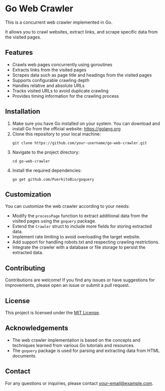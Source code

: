 <!DOCTYPE html>
<html lang="en">
<head>
 <meta charset="UTF-8">
 <meta name="viewport" content="width=device-width, initial-scale=1.0">
</head>
<body>
 <h1>Go Web Crawler</h1>
 <p>This is a concurrent web crawler implemented in Go. 
   
 It allows you to crawl websites, extract links, and scrape specific data from the visited pages.</p>

 <h2>Features</h2>
 <ul>
   <li>Crawls web pages concurrently using goroutines</li>
   <li>Extracts links from the visited pages</li>
   <li>Scrapes data such as page title and headings from the visited pages</li>
   <li>Supports configurable crawling depth</li>
   <li>Handles relative and absolute URLs</li>
   <li>Tracks visited URLs to avoid duplicate crawling</li>
   <li>Provides timing information for the crawling process</li>
 </ul>

 <h2>Installation</h2>
 <ol>
   <li>Make sure you have Go installed on your system. You can download and install Go from the official website: <a href="https://golang.org">https://golang.org</a></li>
   <li>Clone this repository to your local machine:
     <pre><code>git clone https://github.com/your-username/go-web-crawler.git</code></pre>
   </li>
   <li>Navigate to the project directory:
     <pre><code>cd go-web-crawler</code></pre>
   </li>
   <li>Install the required dependencies:
     <pre><code>go get github.com/PuerkitoBio/goquery</code></pre>
   </li>
 </ol>

 <h2>Customization</h2>
 <p>You can customize the web crawler according to your needs:</p>
 <ul>
   <li>Modify the <code>processPage</code> function to extract additional data from the visited pages using the <code>goquery</code> package.</li>
   <li>Extend the <code>Crawler</code> struct to include more fields for storing extracted data.</li>
   <li>Implement rate limiting to avoid overloading the target website.</li>
   <li>Add support for handling robots.txt and respecting crawling restrictions.</li>
   <li>Integrate the crawler with a database or file storage to persist the extracted data.</li>
 </ul>

 <h2>Contributing</h2>
 <p>Contributions are welcome! If you find any issues or have suggestions for improvements, please open an issue or submit a pull request.</p>

 <h2>License</h2>
 <p>This project is licensed under the <a href="LICENSE">MIT License</a>.</p>

 <h2>Acknowledgements</h2>
 <ul>
   <li>The web crawler implementation is based on the concepts and techniques learned from various Go tutorials and resources.</li>
   <li>The <code>goquery</code> package is used for parsing and extracting data from HTML documents.</li>
 </ul>

 <h2>Contact</h2>
 <p>For any questions or inquiries, please contact <a href="mailto:your-email@example.com">your-email@example.com</a>.</p>
</body>
</html>
